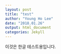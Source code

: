 ```yaml
---
layout: post
title: "test"
author: "Young Ho Lee"
date: "2018.01.26"
output: html_document
categories: Jekyll
---
```




이것은 한글 테스트용입니다.
